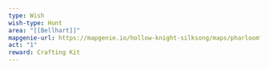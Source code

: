 ```yaml
---
type: Wish
wish-type: Hunt
area: "[[Bellhart]]"
mapgenie-url: https://mapgenie.io/hollow-knight-silksong/maps/pharloom?locationIds=478208
act: "1"
reward: Crafting Kit
---
```

